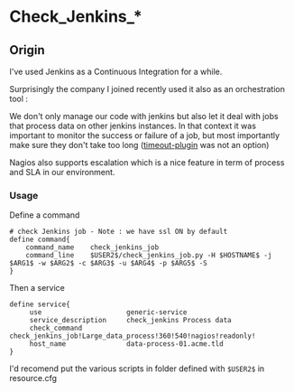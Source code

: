 Check_Jenkins_*
====================

Origin
-------

I've used Jenkins as a Continuous Integration for a while.

Surprisingly the company I joined recently used it also as an orchestration tool :

We don't only manage our code with jenkins but also let it deal with jobs that process data on other jenkins instances. In that context it was important to monitor
the success or failure of a job, but most importantly make sure they don't take too long ([timeout-plugin](https://wiki.jenkins-ci.org/display/JENKINS/Build-timeout+Plugin) was not an option)

Nagios also supports escalation which is a nice feature in term of process and SLA in our environment.



### Usage

Define a command 

    # check Jenkins job - Note : we have ssl ON by default
    define command{
        command_name    check_jenkins_job
        command_line    $USER2$/check_jenkins_job.py -H $HOSTNAME$ -j $ARG1$ -w $ARG2$ -c $ARG3$ -u $ARG4$ -p $ARG5$ -S
    }

Then a service

    define service{
         use                     generic-service
         service_description     check_jenkins Process data
         check_command           check_jenkins_job!Large_data_process!360!540!nagios!readonly!
         host_name               data-process-01.acme.tld
    }


I'd recomend put the various scripts in folder defined with `$USER2$` in resource.cfg



